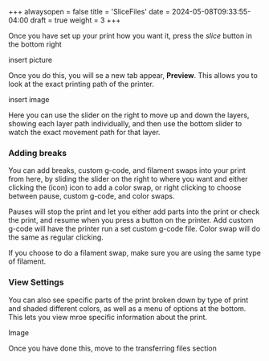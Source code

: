 +++
alwaysopen = false
title = 'SliceFiles'
date = 2024-05-08T09:33:55-04:00
draft = true
weight = 3
+++

Once you have set up your print how you want it, press the *slice* button in the bottom right

insert picture

Once you do this, you will se a new tab appear, **Preview**. This allows you to look at the exact printing path of the printer.

insert image

Here you can use the slider on the right to move up and down the layers, showing each layer path individually, and then use the bottom slider to watch the exact movement path for that layer.

### Adding breaks

You can add breaks, custom g-code, and filament swaps into your print from here, by sliding the slider on the right to where you want and either clicking the (icon) icon to add a color swap, or right clicking to choose between pause, custom g-code, and color swaps. 

Pauses will stop the print and let you either add parts into the print or check the print, and resume when you press a button on the printer. Add custom g-code will have the printer run a set custom g-code file. Color swap will do the same as regular clicking. 

If you choose to do a filament swap, make sure you are using the same type of filament.

### View Settings

You can also see specific parts of the print broken down by type of print and shaded different colors, as well as a menu of options at the bottom. This lets you view mroe specific information about the print.

Image

Once you have done this, move to the transferring files section
